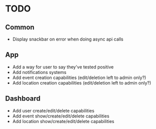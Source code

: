 TODO
====

Common
------

- Display snackbar on error when doing async api calls

App
---

- Add a way for user to say they've tested positive
- Add notifications systems
- Add event creation capabilities (edit/deletion left to admin only?)
- Add location creation capabilities (edit/deletion left to admin only?)

Dashboard
---------

- Add user create/edit/delete capabilities 
- Add event show/create/edit/delete capabilities 
- Add location show/create/edit/delete capabilities 